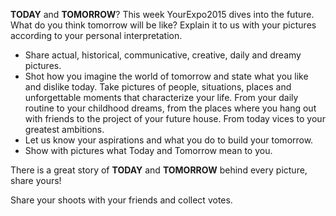 **TODAY** and **TOMORROW**? This week YourExpo2015 dives into the future.
What do you think tomorrow will be like? Explain it to us with your pictures according to your personal interpretation.

* Share actual, historical, communicative, creative, daily and dreamy pictures.
* Shot how you imagine the world of tomorrow and state what you like and dislike today. Take pictures of people, situations, places and unforgettable moments that characterize your life.  From your daily routine to your childhood  dreams, from the places where you hang out with friends to the project of your future house. From today vices to your greatest ambitions.
* Let us know your aspirations and what you do to build your tomorrow.
* Show with pictures what Today and Tomorrow mean to you.  

There is a great story of **TODAY** and **TOMORROW** behind every picture, share yours!

Share your shoots with your friends and collect votes.